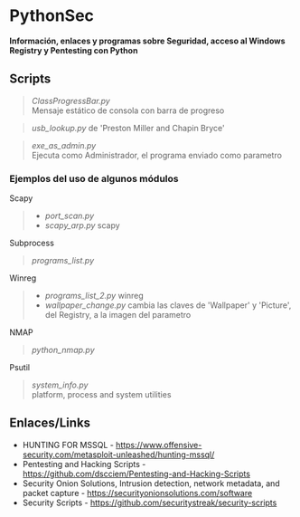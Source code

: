 
# PythonSec

**Información, enlaces y programas sobre Seguridad, acceso al Windows Registry y Pentesting con Python**

## Scripts


>*ClassProgressBar.py*<br>
>Mensaje estático de consola con barra de progreso


>*usb_lookup.py* de 'Preston Miller and Chapin Bryce'
 
>*exe_as_admin.py*<br>
>Ejecuta como Administrador, el programa enviado como parametro

### Ejemplos del uso de algunos módulos
Scapy
> - *port_scan.py*
> - *scapy_arp.py* scapy

Subprocess
>*programs_list.py*

Winreg
>- *programs_list_2.py* winreg
>- *wallpaper_change.py* cambia las claves de 'Wallpaper' y 'Picture', del Registry, a la imagen del parametro

NMAP
>*python_nmap.py* 

Psutil
> *system_info.py*<br>
    platform, process and system utilities




## Enlaces/Links

- HUNTING FOR MSSQL - <https://www.offensive-security.com/metasploit-unleashed/hunting-mssql/>
- Pentesting and Hacking Scripts - <https://github.com/dscciem/Pentesting-and-Hacking-Scripts>
- Security Onion Solutions, Intrusion detection, network metadata, and packet capture - <https://securityonionsolutions.com/software>
- Security Scripts - <https://github.com/securitystreak/security-scripts>
